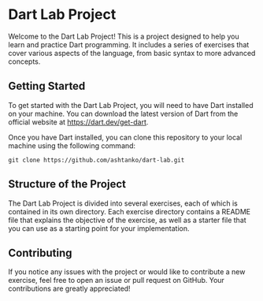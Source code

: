 # Dart Lab Project

Welcome to the Dart Lab Project! This is a project designed to help you learn and practice Dart programming. It includes a series of exercises that cover various aspects of the language, from basic syntax to more advanced concepts.

## Getting Started

To get started with the Dart Lab Project, you will need to have Dart installed on your machine. You can download the latest version of Dart from the official website at https://dart.dev/get-dart.

Once you have Dart installed, you can clone this repository to your local machine using the following command:

```
git clone https://github.com/ashtanko/dart-lab.git
```

## Structure of the Project

The Dart Lab Project is divided into several exercises, each of which is contained in its own directory. Each exercise directory contains a README file that explains the objective of the exercise, as well as a starter file that you can use as a starting point for your implementation.

## Contributing

If you notice any issues with the project or would like to contribute a new exercise, feel free to open an issue or pull request on GitHub. Your contributions are greatly appreciated!
